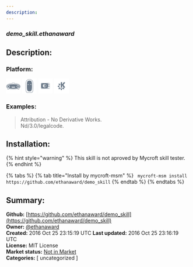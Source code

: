 ```yaml
---
description: 
---
```


### _demo_skill.ethanaward_  
## Description:  
  
### Platform:  
 ![Mark I](../.gitbook/assets/mark-1-icon.png)  ![Mark II](../.gitbook/assets/mark-2-icon.png)  ![Picroft](../.gitbook/assets/picroft-icon.png)  ![plasmoid](../.gitbook/assets/kde.png)   
### Examples:  
> Attribution - No Derivative Works.  
> Nd/3.0/legalcode.  
  
## Installation:  
{% hint style="warning" %}
This skill is not aproved by Mycroft skill tester.
{% endhint %}
    
{% tabs %}
{% tab title="Install by mycroft-msm" %}
``` mycroft-msm install https://github.com/ethanaward/demo_skill```
{% endtab %}
  {% endtabs %}
    
## Summary:  
**Github:** [https://github.com/ethanaward/demo_skill](https://github.com/ethanaward/demo_skill)  
**Owner:** [@ethanaward](https://github.com/ethanaward)  
**Created:** 2016 Oct 25 23:15:19 UTC  **Last updated:** 2016 Oct 25 23:16:19 UTC  
**License:** MIT License  
**Market status:** [Not in Market](https://market.mycroft.ai/skill/)  
**Categories:** [ uncategorized ]   
